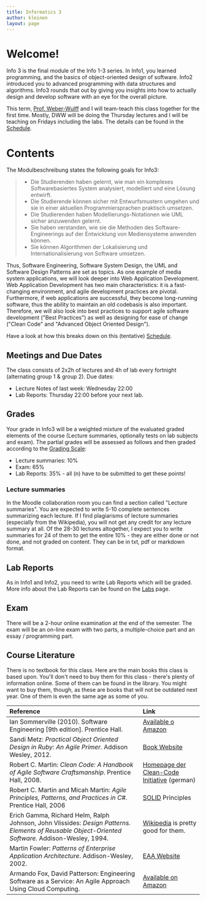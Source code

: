 ```yaml
---
title: Informatics 3
author: kleinen
layout: page
---
```


# Welcome!

Info 3 is the final module of the Info 1-3 series. In Info1, you learned programming, and the basics of object-oriented design of software. Info2 introduced you to advanced programming with data structures and algorithms. Info3 rounds that out by giving you insights into how to actually design and develop software with an eye for the overall picture.

This term, [Prof. Weber-Wulff](http://www.f4.fhtw-berlin.de/~weberwu/) and I will team-teach this class together for the first time. Mostly, DWW will be doing the Thursday lectures and I will be teaching on Fridays including the labs. The details can be found in
the [Schedule](schedule/index.html).

# Contents


The Modulbeschreibung states the following goals for Info3:
<blockquote>

*  Die Studierenden haben gelernt, wie man ein komplexes Softwarebasiertes
   System analysiert, modelliert und eine L&ouml;sung entwirft.
*  Die Studierende k&ouml;nnen sicher mit Entwurfsmustern umgehen und sie in einer
   aktuellen Programmiersprachen praktisch umsetzen.
*  Die Studierenden haben Modellierungs-Notationen wie UML sicher anzuwenden
   gelernt.
*  Sie haben verstanden, wie sie die Methoden des Software- Engineerings auf der
   Entwicklung von Mediensysteme anwenden k&ouml;nnen.
*  Sie k&ouml;nnen Algorithmen der Lokalisierung und Internationalisierung von
   Software umsetzen.

</blockquote>

Thus, Software Engineering, Software System Design, the UML and Software Design Patterns are set as topics.
As one example of media system applications, we will look deeper into Web Application Development. Web Application Development has two main characteristics: it is a fast-changing environment, and agile development practices are pivotal. Furthermore, if web applications are successful, they become long-running software, thus the ability to maintain an old codebasis is also important. Therefore, we will also look into best practices to support agile software development ("Best Practices") as well as designing for ease of change ("Clean Code" and "Advanced Object Oriented Design").

Have a look at how this breaks down on this (tentative) [Schedule](schedule).

## Meetings and Due Dates

The class consists of 2x2h of lectures  and 4h of lab every fortnight (alternating group 1 & group 2).
Due dates:

* Lecture Notes of last week: Wednesday 22:00
* Lab Reports: Thursday 22:00 before your next lab.


## Grades

Your grade in Info3 will be a weighted mixture of the evaluated graded elements of the course (Lecture summaries, optionally tests on lab subjects and exam). The partial grades will be assessed as follows and then graded according to the [Grading Scale]({{site.baseurl}}general/grading-scale.html):

* Lecture summaries: 10%
* Exam: 65%
* Lab Reports: 35% - all (n) have to be submitted to get these points!


### Lecture summaries
In the Moodle collaboration room you can find a section called "Lecture summaries". You are expected to write 5-10 complete sentences summarizing each lecture.
If I find plagiarisms of lecture summaries (especially from the Wikipedia), you will not get any credit for any lecture summary at all. Of the 28-30 lectures altogether, I expect you to write summaries for 24 of them to get the entire 10% - they are either done or not done, and not graded on content.
They can be in txt, pdf or markdown format.

## Lab Reports

As in Info1 and Info2, you need to write Lab Reports which will be graded.
More info about the Lab Reports can be found on the [Labs](labs) page.

## Exam

There will be a 2-hour online examination at the end of the semester.  The exam will be an on-line exam with two parts, a multiple-choice part and an essay / programming part.

## Course Literature

There is no textbook for this class. Here are the main books this class is based upon. You'll don't need to buy them for this class - there's plenty of information online. Some of them can be found in the library. You might want to buy them, though, as these are books that will not be outdated next year. One of them is even the same age as some of you.

| Reference                                                                                                                                         | Link                                                                                                                                                                                             |
|:--------------------------------------------------------------------------------------------------------------------------------------------------|:-------------------------------------------------------------------------------------------------------------------------------------------------------------------------------------------------|
| Ian Sommerville (2010). Software Engineering [9th edition]. Prentice Hall.                                                                        | [Available o Amazon](http://www.amazon.de/gp/product/0137053460/ref=as_li_tl?ie=UTF8&camp=1638&creative=6742&creativeASIN=0137053460&linkCode=as2&tag=plagiatundimi-21&linkId=7XBTKFV6QLC7AV2Q)  |
| Sandi Metz: _Practical Object Oriented Design in Ruby: An Agile Primer._ Addison Wesley, 2012.                                                    | [Book Website](http://www.poodr.com/)                                                                                                                                                            |
| Robert C. Martin: _Clean Code: A Handbook of Agile Software Craftsmanship_. Prentice Hall, 2008.                                                  | [Homepage der Clean-Code Initiative](http://www.clean-code-developer.de/) (german)                                                                                                               |
| Robert C. Martin and Micah Martin: _Agile Principles, Patterns, and Practices in C#_. Prentice Hall, 2006                                         | [SOLID](http://butunclebob.com/ArticleS.UncleBob.PrinciplesOfOod) Principles                                                                                                                     |
| Erich Gamma, Richard Helm, Ralph Johnson, John Vlissides: _Design Patterns. Elements of Reusable Object-Oriented Software._ Addison-Wesley, 1994. | [Wikipedia](http://en.wikipedia.org/wiki/Software_design_pattern) is pretty good for them.                                                                                                       |
| Martin Fowler: _Patterns of Enterprise Application Architecture_. Addison-Wesley, 2002.                                                           | [EAA Website](http://martinfowler.com/eaaCatalog/)                                                                                                                                               |
| Armando Fox, David Patterson: Engineering Software as a Service: An Agile Approach Using Cloud Computing.                                         | [Available on Amazon](http://www.amazon.de/Engineering-Software-Service-Approach-Computing/dp/0984881247/ref=sr_1_1?ie=UTF8&qid=1442488699&sr=8-1&keywords=Engineering+Software+as+a+Service%3A) |
